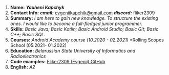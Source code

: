 1. **Name:**  ***Yauheni Kapchyk***
2. **Contact Info:**
***email:*** evgeniikapchik@gmail.com 
***discord:*** fliker2309
3. **Summary:** 
*I am here to gain new knowledge. To structure the existing ones. I would like to become a full-fledged junior programmer.*
4. **Skills:**
*Basic Java; 
Basic Kotlin;
Basic Android Studio;
Basic Git; 
Basic C++;
Basic SQL.*
5. **Courses:** 
*Android Academy course (10.2020 - 02.2021)*
*Rolling Scopes School (05.2021- 01.2022)
7. **Education:** *Belarussian State University of Informatics and Radioelectronics*
8. **Code examples:** [Fliker2309 (Evgenii) GitHub](http://github.com/fliker2309)
9. **English:** *A2*
